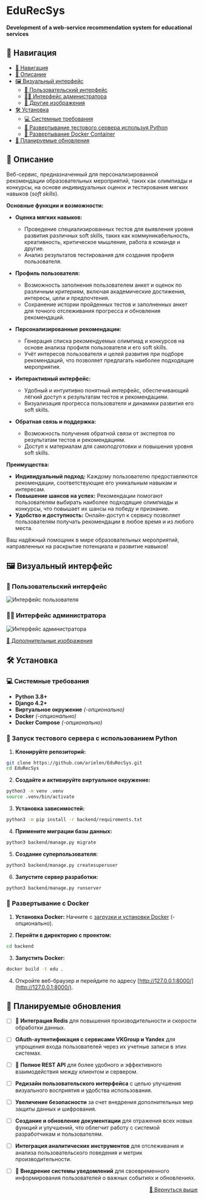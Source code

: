 # EduRecSys
__Development of a web-service recommendation system for educational services__

## 🧭 Навигация
- [🧭 Навигация](#-навигация)
- [📌 Описание](#-описание)
- [🖼️ Визуальный интерфейс](#️-визуальный-интерфейс)
    + [👥 Пользовательский интерфейс](#-пользовательский-интерфейс)
    + [👨‍💼 Интерфейс администратора](#-интерфейс-администратора)
    + [🔗 Другие изображения](https://github.com/arielen/EduRecSys/tree/master/docs/images.md)
- [🛠️ Установка](#️-установка)
    + [💻 Системные требования](#-системные-требования)
    + [🐍 Развертывание тестового сервера используя Python](#-запуск-тестового-сервера-с-использованием-python)
    + [🐳 Развертывание Docker Container](#-развертывание-с-docker)
- [📝 Планируемые обновления](#-планируемые-обновления)

## 📌 Описание
Веб-сервис, предназначенный для персонализированной рекомендации образовательных мероприятий, таких как олимпиады и конкурсы, на основе индивидуальных оценок и тестирования мягких навыков (*soft skills*).

**Основные функции и возможности:**

- **Оценка мягких навыков:**
    + Проведение специализированных тестов для выявления уровня развития различных soft skills, таких как коммуникабельность, креативность, критическое мышление, работа в команде и другие.
    + Анализ результатов тестирования для создания профиля пользователя.

- **Профиль пользователя:**
    + Возможность заполнения пользователем анкет и оценок по различным критериям, включая академические достижения, интересы, цели и предпочтения.
    + Сохранение истории пройденных тестов и заполненных анкет для точного отслеживания прогресса и обновления рекомендаций.

- **Персонализированные рекомендации:**
    + Генерация списка рекомендуемых олимпиад и конкурсов на основе анализа профиля пользователя и его soft skills.
    + Учёт интересов пользователя и целей развития при подборе рекомендаций, что позволяет предлагать наиболее подходящие мероприятия.

- **Интерактивный интерфейс:**
    + Удобный и интуитивно понятный интерфейс, обеспечивающий лёгкий доступ к результатам тестов и рекомендациям.
    + Визуализация прогресса пользователя и динамики развития его soft skills.

- **Обратная связь и поддержка:**
    + Возможность получения обратной связи от экспертов по результатам тестов и рекомендациям.
    + Доступ к материалам для самоподготовки и повышения уровня soft skills.

**Преимущества:**

- **Индивидуальный подход:** Каждому пользователю предоставляются рекомендации, соответствующие его уникальным навыкам и интересам.
- **Повышение шансов на успех:** Рекомендации помогают пользователям выбирать наиболее подходящие олимпиады и конкурсы, что повышает их шансы на победу и признание.
- **Удобство и доступность:** Онлайн-доступ к сервису позволяет пользователям получать рекомендации в любое время и из любого места.

Ваш надёжный помощник в мире образовательных мероприятий, направленных на раскрытие потенциала и развитие навыков!

## 🖼️ Визуальный интерфейс

### 👥 Пользовательский интерфейс
![Интерфейс пользователя](/docs/interface_user.gif)

### 👨‍💼 Интерфейс администратора
![Интерфейс администратора](/docs/interface_admin.gif)

[🔗 Дополнительные изображения](https://github.com/arielen/EduRecSys/tree/master/docs/images.md)

## 🛠️ Установка

### 💻 Системные требования

- **Python 3.8+**
- **Django 4.2+**
- **Виртуальное окружение** *(-опционально)*
- **Docker** *(-опционально)*
- **Docker Compose** *(-опционально)*

### 🐍 Запуск тестового сервера с использованием Python

1. **Клонируйте репозиторий:**
```sh
git clone https://github.com/arielen/EduRecSys.git
cd EduRecSys
```

2. **Создайте и активируйте виртуальное окружение:**
```sh
python3 -m venv .venv
source .venv/bin/activate
```

3. **Установка зависимостей:**
```sh
python3 -m pip install -r backend/requirements.txt
```

4. **Примените миграции базы данных:**
```sh
python3 backend/manage.py migrate
```

5. **Создание суперпользователя:**
```sh
python3 backend/manage.py createsuperuser
```

6. **Запустите сервер разработки:**
```sh
python3 backend/manage.py runserver
```

### 🐳 Развертывание с Docker

1. **Установка Docker:** Начните с [загрузки и установки Docker](https://docs.docker.com/get-docker/) (-опционально).

2. **Перейти в директорию с проектом:**
```sh
cd backend
```

3. **Запустить Docker:**
```sh
docker build -t edu .
```

4. Откройте веб-браузер и перейдите по адресу [http://127.0.0.1:8000/](http://127.0.0.1:8000/).


## 📝 Планируемые обновления

- [ ] 🚧 **Интеграция Redis** для повышения производительности и скорости обработки данных.
- [ ] **OAuth-аутентификация с сервисами VKGroup и Yandex** для упрощения входа пользователей через их учетные записи в этих системах.
- [ ] 🚧 **Полное REST API** для более удобного и эффективного взаимодействия между клиентом и сервером.
- [ ] **Редизайн пользовательского интерфейса** с целью улучшения визуального восприятия и удобства использования.
- [ ] **Увеличение безопасности** за счет внедрения дополнительных мер защиты данных и шифрования.
- [ ] **Создание и обновление документации** для отражения всех новых функций и улучшений, что облегчит работу с системой разработчикам и пользователям.
- [ ] **Интеграция аналитических инструментов** для отслеживания и анализа пользовательского поведения и метрик производительности.
- [ ] 🚧 **Внедрение системы уведомлений** для своевременного информирования пользователей о важных событиях и обновлениях.


<p align="right"><a href="#top">🔼 Вернуться выше</a></p>

